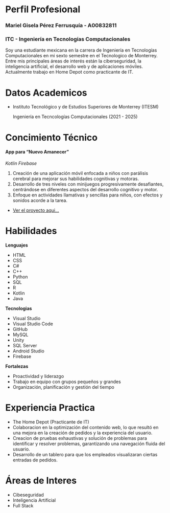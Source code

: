 # Perfil Profesional
### Mariel Gisela Pérez Ferrusquía - A00832811
### ITC - Ingeniería en Tecnologías Computacionales

Soy una estudiante mexicana en la carrera de Ingeniería en Tecnologías Computacionales en mi sexto semestre en el Tecnologico de Monterrey. Entre mis principales áreas de interés están la ciberseguridad, la inteligencia artificial, el desarrollo web y de aplicaciones móviles. Actualmente trabajo en Home Depot como practicante de IT. 

# Datos Academicos
- Instituto Tecnológico y de Estudios Superiores de Monterrey (ITESM) 

  Ingeniería en Tecncologías Computacionales (2021 - 2025)

# Concimiento Técnico
#### App para “Nuevo Amanecer”
*Kotlin* *Firebase*
1. Creación de una aplicación móvil enfocada a niños con parálisis cerebral para mejorar sus habilidades cognitivas y motoras.
2. Desarrollo de tres niveles con minijuegos progresivamente desafiantes, centrándose en diferentes aspectos del desarrollo cognitivo y motor.
3. Enfoque en actividades llamativas y sencillas para niños, con efectos y sonidos acorde a la tarea.
- [Ver el proyecto aqui...](Video.mp4)

# Habilidades
**Lenguajes**
- HTML
- CSS
- C#
- C++
- Python
- SQL
- R
- Kotlin
- Java
  
**Tecnologias**
- Visual Studio
- Visual Studio Code
- GitHub
- MySQL
- Unity
- SQL Server
- Android Studio
- Firebase
  
**Fortalezas**
- Proactividad y liderazgo
- Trabajo en equipo con grupos pequeños y grandes
- Organización, planificación y gestión del tiempo

# Experiencia Practica
- The Home Depot (Practicante de IT)
- Colaboracion en la optimización del contenido web, lo que resultó en una mejora en la creación de pedidos y la experiencia del usuario.
- Creacion de pruebas exhaustivas y solución de problemas para identificar y resolver problemas, garantizando una navegación fluida del usuario.
- Desarrollo de un tablero para que los empleados visualizaran ciertas entradas de pedidos.

# Áreas de Interes
- Cibeseguridad
- Inteligencia Artificial
- Full Stack

